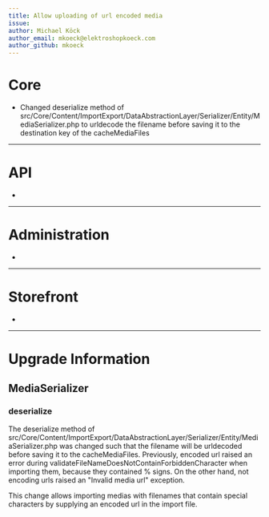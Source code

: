 ```yaml
---
title: Allow uploading of url encoded media
issue:
author: Michael Köck
author_email: mkoeck@elektroshopkoeck.com
author_github: mkoeck
---
```

# Core
*  Changed deserialize method of src/Core/Content/ImportExport/DataAbstractionLayer/Serializer/Entity/MediaSerializer.php to urldecode the filename before saving it to the destination key of the cacheMediaFiles
___
# API
*  
___
# Administration
*  
___
# Storefront
*  
___
# Upgrade Information
## MediaSerializer
### deserialize
The deserialize method of src/Core/Content/ImportExport/DataAbstractionLayer/Serializer/Entity/MediaSerializer.php was changed such that the filename will be urldecoded before saving it to the cacheMediaFiles.
Previously, encoded url raised an error during validateFileNameDoesNotContainForbiddenCharacter when importing them, because they contained % signs. 
On the other hand, not encoding urls raised an "Invalid media url" exception.

This change allows importing medias with filenames that contain special characters by supplying an encoded url in the import file.
